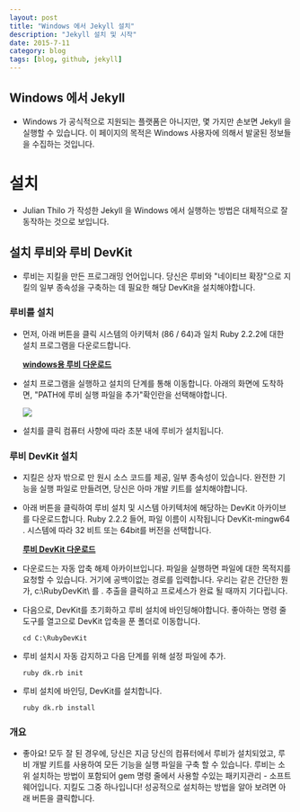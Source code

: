 ```yaml
---
layout: post
title: "Windows 에서 Jekyll 설치"
description: "Jekyll 설치 및 시작"
date: 2015-7-11
category: blog
tags: [blog, github, jekyll]
---
```


<!-- <div id="toc"><p class="toc_title">목차</p></div> -->

## Windows 에서 Jekyll
- Windows 가 공식적으로 지원되는 플랫폼은 아니지만, 몇 가지만 손보면 Jekyll 을 실행할 수 있습니다. 이 페이지의 목적은 Windows 사용자에 의해서 발굴된 정보들을 수집하는 것입니다.

# 설치
- Julian Thilo 가 작성한 Jekyll 을 Windows 에서 실행하는 방법은 대체적으로 잘 동작하는 것으로 보입니다.

## 설치 루비와 루비 DevKit
- 루비는 지킬을 만든 프로그래밍 언어입니다. 당신은 루비와 "네이티브 확장"으로 지킬의 일부 종속성을 구축하는 데 필요한 해당 DevKit을 설치해야합니다.

### 루비를 설치
- 먼저, 아래 버튼을 클릭 시스템의 아키텍처 (86 / 64)과 일치 Ruby 2.2.2에 대한 설치 프로그램을 다운로드합니다.

	**[windows용 루비 다운로드](http://rubyinstaller.org/downloads/)**
- 설치 프로그램을 실행하고 설치의 단계를 통해 이동합니다. 아래의 화면에 도착하면, "PATH에 루비 실행 파일을 추가"확인란을 선택해야합니다.

	![](http://jekyll-windows.juthilo.com/public/img/ruby-path.png)

- 설치를 클릭 컴퓨터 사향에 따라 초분 내에 루비가 설치됩니다.

### 루비 DevKit 설치
- 지킬은 상자 밖으로 만 원시 소스 코드를 제공, 일부 종속성이 있습니다. 완전한 기능을 실행 파일로 만들려면, 당신은 아마 개발 키트를 설치해야합니다.

- 아래 버튼을 클릭하여 루비 설치 및 시스템 아키텍처에 해당하는 DevKit 아카이브를 다운로드합니다. Ruby 2.2.2 들어, 파일 이름이 시작됩니다 DevKit-mingw64 . 시스템에 따라 32 비트 또는 64bit를 버전을 선택합니다.

	**[루비 DevKit 다운로드](http://rubyinstaller.org/downloads/)**	
- 다운로드는 자동 압축 해제 아카이브입니다. 파일을 실행하면 파일에 대한 목적지를 요청할 수 있습니다. 거기에 공백이없는 경로를 입력합니다. 우리는 같은 간단한 뭔가, c:\RubyDevKit\ 를 . 추출을 클릭하고 프로세스가 완료 될 때까지 기다립니다.

- 다음으로, DevKit를 초기화하고 루비 설치에 바인딩해야합니다. 좋아하는 명령 줄 도구를 열고으로 DevKit 압축을 푼 폴더로 이동합니다.

	`cd C:\RubyDevKit`

- 루비 설치시 자동 감지하고 다음 단계를 위해 설정 파일에 추가.

	`ruby dk.rb init`

- 루비 설치에 바인딩, DevKit를 설치합니다.

	`ruby dk.rb install`

### 개요
- 좋아요! 모두 잘 된 경우에, 당신은 지금 당신의 컴퓨터에서 루비가 설치되었고, 루비 개발 키트를 사용하여 모든 기능을 실행 파일을 구축 할 수 있습니다. 루비는 소위 설치하는 방법이 포함되어 gem 명령 줄에서 사용할 수있는 패키지관리 - 소프트웨어입니다. 지킬도 그중 하나입니다! 성공적으로 설치하는 방법을 알아 보려면 아래 버튼을 클릭합니다.